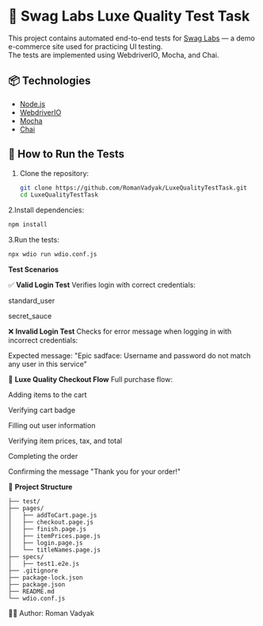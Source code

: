 # 🧪 Swag Labs Luxe Quality Test Task

This project contains automated end-to-end tests for [Swag Labs](https://www.saucedemo.com/) — a demo e-commerce site used for practicing UI testing.  
The tests are implemented using WebdriverIO, Mocha, and Chai.

## 📦 Technologies

- [Node.js](https://nodejs.org/)
- [WebdriverIO](https://webdriver.io/)
- [Mocha](https://mochajs.org/)
- [Chai](https://www.chaijs.com/)

## 🚀 How to Run the Tests

1. Clone the repository:
   ```bash
   git clone https://github.com/RomanVadyak/LuxeQualityTestTask.git
   cd LuxeQualityTestTask
2.Install dependencies:
  ```bash
  npm install
```
3.Run the tests:
  ```bash
  npx wdio run wdio.conf.js
```
   **Test Scenarios**
   
✅ **Valid Login Test**
   Verifies login with correct credentials:

   standard_user

   secret_sauce

❌ **Invalid Login Test**
   Checks for error message when logging in with incorrect credentials:

   Expected message: "Epic sadface: Username and password do not match any user in this service"

🛒 **Luxe Quality Checkout Flow**
   Full purchase flow:

   Adding items to the cart

   Verifying cart badge

   Filling out user information

   Verifying item prices, tax, and total

   Completing the order

   Confirming the message "Thank you for your order!"


📁 **Project Structure**
```
├── test/
├── pages/
│   ├── addToCart.page.js
│   ├── checkout.page.js
│   ├── finish.page.js
│   ├── itemPrices.page.js
│   ├── login.page.js
│   └── titleNames.page.js
├── specs/
│   ├── test1.e2e.js
├── .gitignore
├── package-lock.json
├── package.json
├── README.md
└── wdio.conf.js
```
👨‍💻 Author: Roman Vadyak
